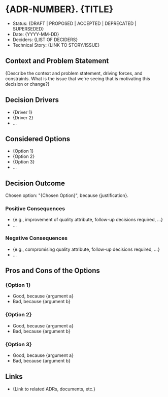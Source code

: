 # {ADR-NUMBER}. {TITLE}

* Status: {DRAFT | PROPOSED | ACCEPTED | DEPRECATED | SUPERSEDED}
* Date: {YYYY-MM-DD}
* Deciders: {LIST OF DECIDERS}
* Technical Story: {LINK TO STORY/ISSUE}

## Context and Problem Statement

{Describe the context and problem statement, driving forces, and constraints. What is the issue that we're seeing that is motivating this decision or change?}

## Decision Drivers

* {Driver 1}
* {Driver 2}
* ...

## Considered Options

* {Option 1}
* {Option 2}
* {Option 3}
* ...

## Decision Outcome

Chosen option: "{Chosen Option}", because {justification}.

### Positive Consequences

* {e.g., improvement of quality attribute, follow-up decisions required, ...}
* ...

### Negative Consequences

* {e.g., compromising quality attribute, follow-up decisions required, ...}
* ...

## Pros and Cons of the Options

### {Option 1}

* Good, because {argument a}
* Bad, because {argument b}

### {Option 2}

* Good, because {argument a}
* Bad, because {argument b}

### {Option 3}

* Good, because {argument a}
* Bad, because {argument b}

## Links

* {Link to related ADRs, documents, etc.}
